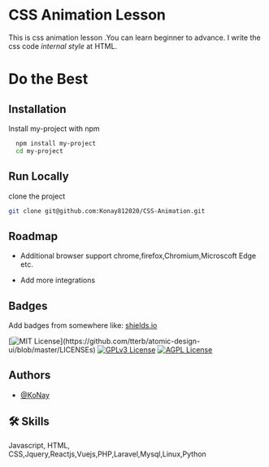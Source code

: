 
# CSS Animation Lesson
This is css animation lesson .You can learn beginner to advance.
I write the css code *internal style* at HTML.
# Do the Best

## Installation

Install my-project with npm

```bash
  npm install my-project
  cd my-project
```
## Run Locally
clone the project
  ```bash
  git clone git@github.com:Konay812020/CSS-Animation.git
  
```

## Roadmap

- Additional browser support
chrome,firefox,Chromium,Microscoft Edge etc.

- Add more integrations


## Badges

Add badges from somewhere like: [shields.io](https://shields.io/)

[![MIT License](https://img.shields.io/apm/l/atomic-design-ui.svg?)](https://github.com/tterb/atomic-design-ui/blob/master/LICENSEs)
[![GPLv3 License](https://img.shields.io/badge/License-GPL%20v3-yellow.svg)](https://opensource.org/licenses/)
[![AGPL License](https://img.shields.io/badge/license-AGPL-blue.svg)](http://www.gnu.org/licenses/agpl-3.0)


## Authors

- [@KoNay](https://github.com/Konay812020)


## 🛠 Skills
Javascript, HTML, CSS,Jquery,Reactjs,Vuejs,PHP,Laravel,Mysql,Linux,Python


